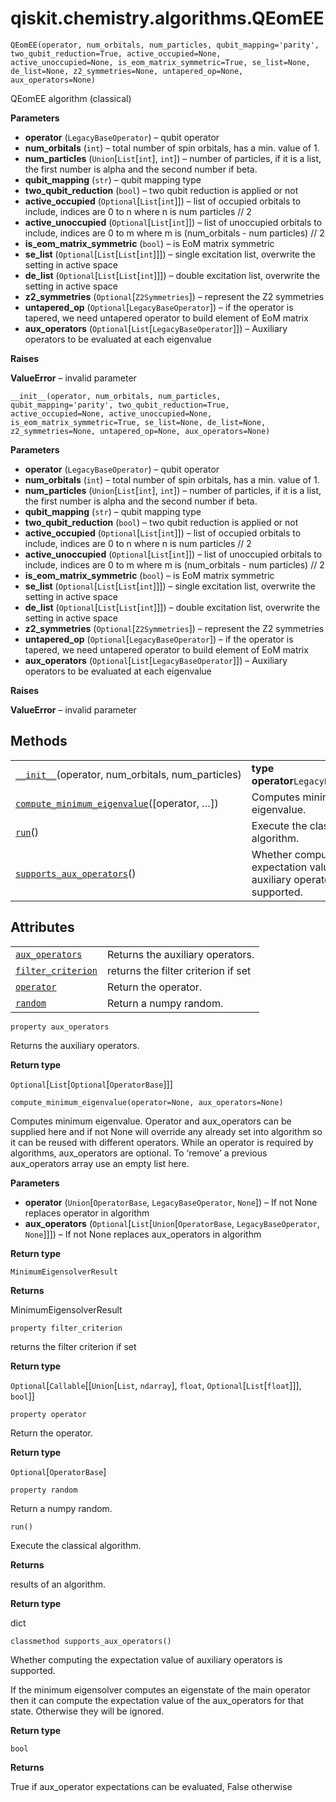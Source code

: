 # qiskit.chemistry.algorithms.QEomEE

<span id="undefined" />

`QEomEE(operator, num_orbitals, num_particles, qubit_mapping='parity', two_qubit_reduction=True, active_occupied=None, active_unoccupied=None, is_eom_matrix_symmetric=True, se_list=None, de_list=None, z2_symmetries=None, untapered_op=None, aux_operators=None)`

QEomEE algorithm (classical)

**Parameters**

*   **operator** (`LegacyBaseOperator`) – qubit operator
*   **num\_orbitals** (`int`) – total number of spin orbitals, has a min. value of 1.
*   **num\_particles** (`Union`\[`List`\[`int`], `int`]) – number of particles, if it is a list, the first number is alpha and the second number if beta.
*   **qubit\_mapping** (`str`) – qubit mapping type
*   **two\_qubit\_reduction** (`bool`) – two qubit reduction is applied or not
*   **active\_occupied** (`Optional`\[`List`\[`int`]]) – list of occupied orbitals to include, indices are 0 to n where n is num particles // 2
*   **active\_unoccupied** (`Optional`\[`List`\[`int`]]) – list of unoccupied orbitals to include, indices are 0 to m where m is (num\_orbitals - num particles) // 2
*   **is\_eom\_matrix\_symmetric** (`bool`) – is EoM matrix symmetric
*   **se\_list** (`Optional`\[`List`\[`List`\[`int`]]]) – single excitation list, overwrite the setting in active space
*   **de\_list** (`Optional`\[`List`\[`List`\[`int`]]]) – double excitation list, overwrite the setting in active space
*   **z2\_symmetries** (`Optional`\[`Z2Symmetries`]) – represent the Z2 symmetries
*   **untapered\_op** (`Optional`\[`LegacyBaseOperator`]) – if the operator is tapered, we need untapered operator to build element of EoM matrix
*   **aux\_operators** (`Optional`\[`List`\[`LegacyBaseOperator`]]) – Auxiliary operators to be evaluated at each eigenvalue

**Raises**

**ValueError** – invalid parameter

<span id="undefined" />

`__init__(operator, num_orbitals, num_particles, qubit_mapping='parity', two_qubit_reduction=True, active_occupied=None, active_unoccupied=None, is_eom_matrix_symmetric=True, se_list=None, de_list=None, z2_symmetries=None, untapered_op=None, aux_operators=None)`

**Parameters**

*   **operator** (`LegacyBaseOperator`) – qubit operator
*   **num\_orbitals** (`int`) – total number of spin orbitals, has a min. value of 1.
*   **num\_particles** (`Union`\[`List`\[`int`], `int`]) – number of particles, if it is a list, the first number is alpha and the second number if beta.
*   **qubit\_mapping** (`str`) – qubit mapping type
*   **two\_qubit\_reduction** (`bool`) – two qubit reduction is applied or not
*   **active\_occupied** (`Optional`\[`List`\[`int`]]) – list of occupied orbitals to include, indices are 0 to n where n is num particles // 2
*   **active\_unoccupied** (`Optional`\[`List`\[`int`]]) – list of unoccupied orbitals to include, indices are 0 to m where m is (num\_orbitals - num particles) // 2
*   **is\_eom\_matrix\_symmetric** (`bool`) – is EoM matrix symmetric
*   **se\_list** (`Optional`\[`List`\[`List`\[`int`]]]) – single excitation list, overwrite the setting in active space
*   **de\_list** (`Optional`\[`List`\[`List`\[`int`]]]) – double excitation list, overwrite the setting in active space
*   **z2\_symmetries** (`Optional`\[`Z2Symmetries`]) – represent the Z2 symmetries
*   **untapered\_op** (`Optional`\[`LegacyBaseOperator`]) – if the operator is tapered, we need untapered operator to build element of EoM matrix
*   **aux\_operators** (`Optional`\[`List`\[`LegacyBaseOperator`]]) – Auxiliary operators to be evaluated at each eigenvalue

**Raises**

**ValueError** – invalid parameter

## Methods

|                                                                                                                                                                                |                                                                              |
| ------------------------------------------------------------------------------------------------------------------------------------------------------------------------------ | ---------------------------------------------------------------------------- |
| [`__init__`](#qiskit.chemistry.algorithms.QEomEE.__init__ "qiskit.chemistry.algorithms.QEomEE.__init__")(operator, num\_orbitals, num\_particles)                              | **type operator**`LegacyBaseOperator`                                        |
| [`compute_minimum_eigenvalue`](#qiskit.chemistry.algorithms.QEomEE.compute_minimum_eigenvalue "qiskit.chemistry.algorithms.QEomEE.compute_minimum_eigenvalue")(\[operator, …]) | Computes minimum eigenvalue.                                                 |
| [`run`](#qiskit.chemistry.algorithms.QEomEE.run "qiskit.chemistry.algorithms.QEomEE.run")()                                                                                    | Execute the classical algorithm.                                             |
| [`supports_aux_operators`](#qiskit.chemistry.algorithms.QEomEE.supports_aux_operators "qiskit.chemistry.algorithms.QEomEE.supports_aux_operators")()                           | Whether computing the expectation value of auxiliary operators is supported. |

## Attributes

|                                                                                                                                  |                                     |
| -------------------------------------------------------------------------------------------------------------------------------- | ----------------------------------- |
| [`aux_operators`](#qiskit.chemistry.algorithms.QEomEE.aux_operators "qiskit.chemistry.algorithms.QEomEE.aux_operators")          | Returns the auxiliary operators.    |
| [`filter_criterion`](#qiskit.chemistry.algorithms.QEomEE.filter_criterion "qiskit.chemistry.algorithms.QEomEE.filter_criterion") | returns the filter criterion if set |
| [`operator`](#qiskit.chemistry.algorithms.QEomEE.operator "qiskit.chemistry.algorithms.QEomEE.operator")                         | Return the operator.                |
| [`random`](#qiskit.chemistry.algorithms.QEomEE.random "qiskit.chemistry.algorithms.QEomEE.random")                               | Return a numpy random.              |

<span id="undefined" />

`property aux_operators`

Returns the auxiliary operators.

**Return type**

`Optional`\[`List`\[`Optional`\[`OperatorBase`]]]

<span id="undefined" />

`compute_minimum_eigenvalue(operator=None, aux_operators=None)`

Computes minimum eigenvalue. Operator and aux\_operators can be supplied here and if not None will override any already set into algorithm so it can be reused with different operators. While an operator is required by algorithms, aux\_operators are optional. To ‘remove’ a previous aux\_operators array use an empty list here.

**Parameters**

*   **operator** (`Union`\[`OperatorBase`, `LegacyBaseOperator`, `None`]) – If not None replaces operator in algorithm
*   **aux\_operators** (`Optional`\[`List`\[`Union`\[`OperatorBase`, `LegacyBaseOperator`, `None`]]]) – If not None replaces aux\_operators in algorithm

**Return type**

`MinimumEigensolverResult`

**Returns**

MinimumEigensolverResult

<span id="undefined" />

`property filter_criterion`

returns the filter criterion if set

**Return type**

`Optional`\[`Callable`\[\[`Union`\[`List`, `ndarray`], `float`, `Optional`\[`List`\[`float`]]], `bool`]]

<span id="undefined" />

`property operator`

Return the operator.

**Return type**

`Optional`\[`OperatorBase`]

<span id="undefined" />

`property random`

Return a numpy random.

<span id="undefined" />

`run()`

Execute the classical algorithm.

**Returns**

results of an algorithm.

**Return type**

dict

<span id="undefined" />

`classmethod supports_aux_operators()`

Whether computing the expectation value of auxiliary operators is supported.

If the minimum eigensolver computes an eigenstate of the main operator then it can compute the expectation value of the aux\_operators for that state. Otherwise they will be ignored.

**Return type**

`bool`

**Returns**

True if aux\_operator expectations can be evaluated, False otherwise
